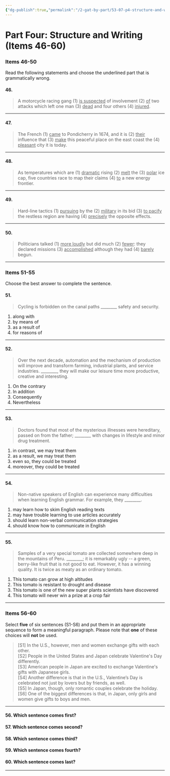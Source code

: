 ```yaml
---
{"dg-publish":true,"permalink":"/2-gat-by-part/53-07-p4-structure-and-writing/"}
---
```


# Part Four: Structure and Writing (Items 46-60)

### Items 46-50

Read the following statements and choose the underlined part that is grammatically wrong.

#### 46.  
> A motorcycle racing gang (1) <u>is suspected</u> of involvement (2) <u>of</u> two attacks which left one man (3) <u>dead</u> and four others (4) <u>injured</u>.

---

#### 47.  
> The French (1) <u>came</u> to Pondicherry in 1674, and it is (2) <u>their</u> influence that (3) <u>make</u> this peaceful place on the east coast the (4) <u>pleasant</u> city it is today.

---

#### 48.  
> As temperatures which are (1) <u>dramatic</u> rising (2) <u>melt</u> the (3) <u>polar</u> ice cap, five countries race to map their claims (4) <u>to</u> a new energy frontier.

---

#### 49.  
> Hard-line tactics (1) <u>pursuing</u> by the (2) <u>military</u> in its bid (3) <u>to pacify</u> the restless region are having (4) <u>precisely</u> the opposite effects.

---

#### 50.  
> Politicians talked (1) <u>more loudly</u> but did much (2) <u>fewer</u>: they declared missions (3) <u>accomplished</u> although they had (4) <u>barely</u> begun.

---

### Items 51-55
Choose the best answer to complete the sentence.

#### 51.  
> Cycling is forbidden on the canal paths \_\_\_\_\_\_\_\_ safety and security.  
1. along with  
2. by means of  
3. as a result of  
4. for reasons of  

---

#### 52.  
> Over the next decade, automation and the mechanism of production will improve and transform farming, industrial plants, and service industries. \_\_\_\_\_\_\_\_, they will make our leisure time more productive, creative and interesting.  
1. On the contrary  
2. In addition  
3. Consequently  
4. Nevertheless  

---

#### 53.  
> Doctors found that most of the mysterious illnesses were hereditary, passed on from the father; \_\_\_\_\_\_\_\_ with changes in lifestyle and minor drug treatment.  
1. in contrast, we may treat them  
2. as a result, we may treat them  
3. even so, they could be treated  
4. moreover, they could be treated  

---

#### 54.  
> Non-native speakers of English can experience many difficulties when learning English grammar. For example, they \_\_\_\_\_\_\_\_.  
1. may learn how to skim English reading texts  
2. may have trouble learning to use articles accurately  
3. should learn non-verbal communication strategies  
4. should know how to communicate in English  

---

#### 55.  
> Samples of a very special tomato are collected somewhere deep in the mountains of Peru. \_\_\_\_\_\_\_\_; it is remarkably ugly -- a green, berry-like fruit that is not good to eat. However, it has a winning quality. It is twice as meaty as an ordinary tomato.  
1. This tomato can grow at high altitudes  
2. This tomato is resistant to drought and disease  
3. This tomato is one of the new super plants scientists have discovered  
4. This tomato will never win a prize at a crop fair  

---

### Items 56-60
Select **five** of six sentences (S1-S6) and put them in an appropriate sequence to form a meaningful paragraph. Please note that **one** of these choices will **not** be used.

> [S1] In the U.S., however, men and women exchange gifts with each other.  
> [S2] People in the United States and Japan celebrate Valentine's Day differently.  
> [S3] American people in Japan are excited to exchange Valentine's gifts with Japanese girls.  
> [S4] Another difference is that in the U.S., Valentine’s Day is celebrated not just by lovers but by friends, as well.  
> [S5] In Japan, though, only romantic couples celebrate the holiday.  
> [S6] One of the biggest differences is that, in Japan, only girls and women give gifts to boys and men.  

---

#### 56. Which sentence comes first?

#### 57. Which sentence comes second?

#### 58. Which sentence comes third?

#### 59. Which sentence comes fourth?

#### 60. Which sentence comes last?

---
